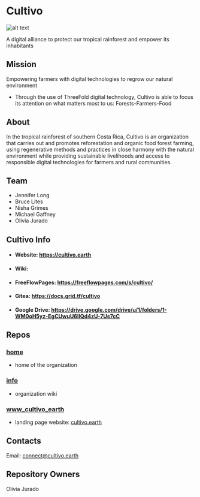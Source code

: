 # Cultivo

![alt text](http://www.biolleyfarms.com/uploads/1/1/7/4/117475281/coffee-bananas_2.jpg "Finca Lilo-Biolley,Costa Rica")


A digital alliance to protect our tropical rainforest and empower its inhabitants

## Mission
Empowering farmers with digital technologies to regrow our natural environment
- Through the use of ThreeFold digital technology, Cultivo is able to focus its attention on what matters most to us: Forests-Farmers-Food 


## About
In the tropical rainforest of southern Costa Rica, Cultivo is an organization that carries out and promotes reforestation and organic food forest farming, using regenerative methods and practices in close harmony with the natural environment while providing sustainable livelihoods and access to responsible digital technologies for farmers and rural communities.

## Team
- Jennifer Long
- Bruce Lites
- Nisha Grimes
- Michael Gaffney
- Olivia Jurado

## Cultivo Info

- #### Website: https://cultivo.earth 

- #### Wiki: 

- #### FreeFlowPages: https://freeflowpages.com/s/cultivo/

- #### Gitea: https://docs.grid.tf/cultivo 

- #### Google Drive: https://drive.google.com/drive/u/1/folders/1-WM0oH5yz-EgCUwuU6IIQd4zU-7Us7cC

## Repos 

### [home](https://github.com/cultivo/home)
- home of the organization
### [info](https://github.com/cultivo/info)
- organization wiki
### [www_cultivo_earth](https://github.com/cultivo/www_cultivo_earth)
- landing page website: [cultivo.earth](https://cultivo.earth "Cultivo")


## Contacts

Email: connect@cultivo.earth

## Repository Owners
Olivia Jurado

